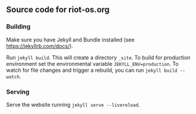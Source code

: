 ## Source code for riot-os.org

### Building
Make sure you have Jekyll and Bundle installed (see https://jekyllrb.com/docs/).

Run `jekyll build`. This will create a directory `_site`.  To build for
production environment set the environmental variable `JEKYLL_ENV=production`.
To watch for file changes and trigger a rebuild, you can run
`jekyll build --watch`.

### Serving

Serve the website running `jekyll serve --livereload`.
